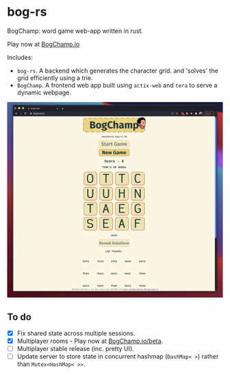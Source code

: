 # bog-rs
BogChamp: word game web-app written in rust.

Play now at [BogChamp.io](https://bogchamp.io)

Includes: 
 - `bog-rs`. A backend which generates the character grid. and 'solves' the grid efficiently using a trie.
 - `BogChamp`. A frontend web app built using `actix-web` and `tera` to serve a dynamic webpage. 

![BogChamp](https://github.com/For-The-Wolf/bog-rs/blob/master/readme_images/boggers.png)

## To do
 - [x] Fix shared state across multiple sessions.
 - [x] Multiplayer rooms - Play now at [BogChamp.io/beta](https://bogchamp.io/beta).
 - [ ] Multiplayer stable release (inc. pretty UI).
 - [ ] Update server to store state in concurrent hashmap (`DashMap< >`) rather than `Mutex<HashMap< >>`.
